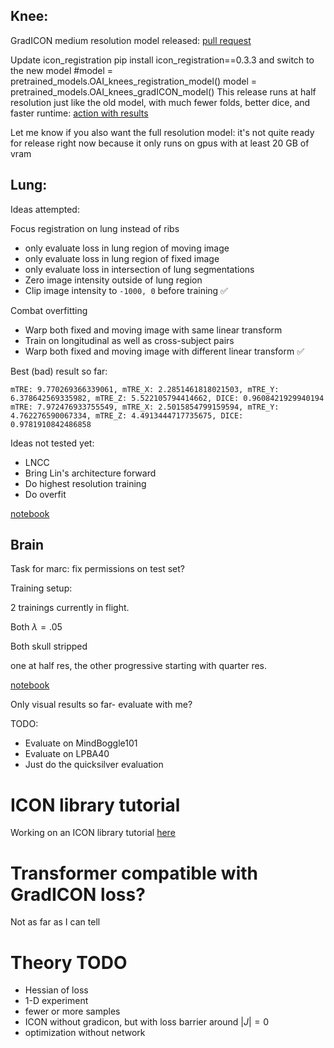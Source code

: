 ## Knee:

GradICON medium resolution model released:
[pull request](https://github.com/uncbiag/ICON/pull/18)

Update icon_registration
pip install icon_registration==0.3.3
and switch to the new model
#model = pretrained_models.OAI_knees_registration_model()
model = pretrained_models.OAI_knees_gradICON_model()
This release runs at half resolution just like the old model, with much fewer folds, better dice, and faster runtime:
[action with results](https://github.com/uncbiag/ICON/runs/5511035049?check_suite_focus=true#step:6:89)

Let me know if you also want the full resolution model: it's not quite ready for release right now because it only runs on gpus with at least 20 GB of vram


## Lung:

Ideas attempted:

Focus registration on lung instead of ribs

- only evaluate loss in lung region of moving image
- only evaluate loss in lung region of fixed image
- only evaluate loss in intersection of lung segmentations
- Zero image intensity outside of lung region
- Clip image intensity to `-1000, 0` before training ✅ 

Combat overfitting

- Warp both fixed and moving image with same linear transform
- Train on longitudinal as well as cross-subject pairs
- Warp both fixed and moving image with different linear transform ✅ 

Best (bad) result so far:

```
mTRE: 9.770269366339061, mTRE_X: 2.2851461818021503, mTRE_Y: 6.378642569335982, mTRE_Z: 5.522105794414662, DICE: 0.9608421929940194
mTRE: 7.972476933755549, mTRE_X: 2.5015854799159594, mTRE_Y: 4.762276590067334, mTRE_Z: 4.4913444717735675, DICE: 0.9781910842486858
```

Ideas not tested yet:

- LNCC
- Bring Lin's architecture forward
- Do highest resolution training
- Do overfit

[notebook](https://github.com/HastingsGreer/ICON_lung/blob/similarity_in_lung/notebooks/eval_dirlab.ipynb)

## Brain

Task for marc: fix permissions on test set?

Training setup:

2 trainings currently in flight. 

Both $\lambda = .05$

Both skull stripped

one at half res, the other progressive starting with quarter res.

[notebook](https://github.com/HastingsGreer/InverseConsistency/blob/brain/notebooks/brain.ipynb)

Only visual results so far- evaluate with me?

TODO:

- Evaluate on MindBoggle101 
- Evaluate on LPBA40
- Just do the quicksilver evaluation


# ICON library tutorial

Working on an ICON library tutorial [here](/ICON_SVF_tutorial)

# Transformer compatible with GradICON loss?

Not as far as I can tell

# Theory TODO

- Hessian of loss
- 1-D experiment
- fewer or more samples
- ICON without gradicon, but with loss barrier around $|J| = 0$
- optimization without network

